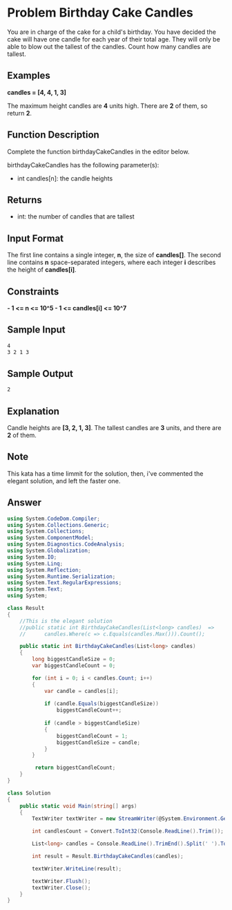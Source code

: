 # Problem Birthday Cake Candles

You are in charge of the cake for a child's birthday. You have decided the cake will have one candle for each year of their total age. They will only be able to blow out the tallest of the candles. Count how many candles are tallest.

## Examples

<b>candles = [4, 4, 1, 3]</b>

The maximum height candles are <b>4</b> units high. There are <b>2</b> of them, so return <b>2</b>.

## Function Description

Complete the function birthdayCakeCandles in the editor below.

birthdayCakeCandles has the following parameter(s):

- int candles[n]: the candle heights

## Returns

- int: the number of candles that are tallest

## Input Format

The first line contains a single integer, <b>n</b>, the size of <b>candles[]</b>.
The second line contains <b>n</b> space-separated integers, where each integer <b>i</b> describes the height of <b>candles[i]</b>.

## Constraints
<b>
- 1 <= n <= 10^5
- 1 <= candles[i] <= 10^7
</b>

## Sample Input
```bash
4
3 2 1 3
```

## Sample Output
```bash
2
```

## Explanation
Candle heights are <b>[3, 2, 1, 3]</b>. The tallest candles are <b>3</b> units, and there are <b>2</b> of them.

## Note
This kata has a time limmit for the solution, then, i've commented the elegant solution, and left the faster one.

## Answer 
```cs
using System.CodeDom.Compiler;
using System.Collections.Generic;
using System.Collections;
using System.ComponentModel;
using System.Diagnostics.CodeAnalysis;
using System.Globalization;
using System.IO;
using System.Linq;
using System.Reflection;
using System.Runtime.Serialization;
using System.Text.RegularExpressions;
using System.Text;
using System;

class Result
{
    //This is the elegant solution
    //public static int BirthdayCakeCandles(List<long> candles)  =>
    //      candles.Where(c => c.Equals(candles.Max())).Count();

    public static int BirthdayCakeCandles(List<long> candles)
    {
        long biggestCandleSize = 0;
        var biggestCandleCount = 0;

        for (int i = 0; i < candles.Count; i++)
        {
            var candle = candles[i];
            
            if (candle.Equals(biggestCandleSize))
                biggestCandleCount++;
                
            if (candle > biggestCandleSize)
            {
                biggestCandleCount = 1;
                biggestCandleSize = candle;
            }
        }

         return biggestCandleCount;
    }
}

class Solution
{
    public static void Main(string[] args)
    {
        TextWriter textWriter = new StreamWriter(@System.Environment.GetEnvironmentVariable("OUTPUT_PATH"), true);

        int candlesCount = Convert.ToInt32(Console.ReadLine().Trim());

        List<long> candles = Console.ReadLine().TrimEnd().Split(' ').ToList().Select(candlesTemp => Convert.ToInt64(candlesTemp)).ToList();

        int result = Result.BirthdayCakeCandles(candles);

        textWriter.WriteLine(result);

        textWriter.Flush();
        textWriter.Close();
    }
}

```